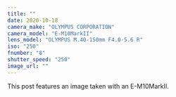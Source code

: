 ```yaml
---
title: ""
date: 2020-10-18
camera_make: "OLYMPUS CORPORATION"
camera_model: "E-M10MarkII"
lens_model: "OLYMPUS M.40-150mm F4.0-5.6 R"
iso: "250"
fnumber: "8"
shutter_speed: "250"
image_url: ""
---
```


This post features an image taken with an E-M10MarkII.